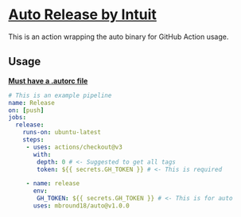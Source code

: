 # [Auto Release by Intuit](https://intuit.github.io/auto/docs)

This is an action wrapping the auto binary for GitHub Action usage. 

## Usage

[**Must have a .autorc file**](https://intuit.github.io/auto/docs/configuration/autorc)

```yaml
# This is an example pipeline
name: Release
on: [push]
jobs:
  release:
    runs-on: ubuntu-latest
    steps:
     - uses: actions/checkout@v3
       with: 
        depth: 0 # <- Suggested to get all tags
        token: ${{ secrets.GH_TOKEN }} # <- This is required

     - name: release
       env: 
        GH_TOKEN: ${{ secrets.GH_TOKEN }} # <- This is for auto
       uses: mbround18/auto@v1.0.0
```

